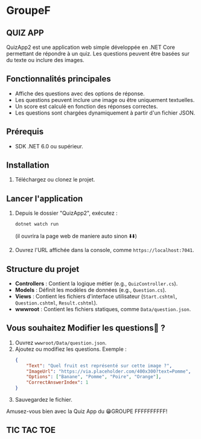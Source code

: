 # GroupeF

## QUIZ APP 

QuizApp2 est une application web simple développée en .NET Core permettant de répondre à un quiz. Les questions peuvent être basées sur du texte ou inclure des images.

## Fonctionnalités principales
- Affiche des questions avec des options de réponse.
- Les questions peuvent inclure une image ou être uniquement textuelles.
- Un score est calculé en fonction des réponses correctes.
- Les questions sont chargées dynamiquement à partir d'un fichier JSON.

## Prérequis
- SDK .NET 6.0 ou supérieur.

## Installation
1. Téléchargez ou clonez le projet.


## Lancer l'application
1. Depuis le dossier "QuizApp2", exécutez :
   ```bash
   dotnet watch run
   ```

    (il ouvrira la page web de maniere auto sinon ⬇️⬇️)

   
2. Ouvrez l'URL affichée dans la console, comme `https://localhost:7041`.

## Structure du projet
- **Controllers** : Contient la logique métier (e.g., `QuizController.cs`).
- **Models** : Définit les modèles de données (e.g., `Question.cs`).
- **Views** : Contient les fichiers d'interface utilisateur (`Start.cshtml`, `Question.cshtml`, `Result.cshtml`).
- **wwwroot** : Contient les fichiers statiques, comme `Data/question.json`.

## Vous souhaitez  Modifier les questions🤔 ?
1. Ouvrez `wwwroot/Data/question.json`.
2. Ajoutez ou modifiez les questions. Exemple :
   ```json
   {
       "Text": "Quel fruit est représenté sur cette image ?",
       "ImageUrl": "https://via.placeholder.com/400x300?text=Pomme",
       "Options": ["Banane", "Pomme", "Poire", "Orange"],
       "CorrectAnswerIndex": 1
   }
   ```
3. Sauvegardez le fichier.

Amusez-vous bien avec la Quiz App du 😁GROUPE FFFFFFFFFF!


## TIC TAC TOE
